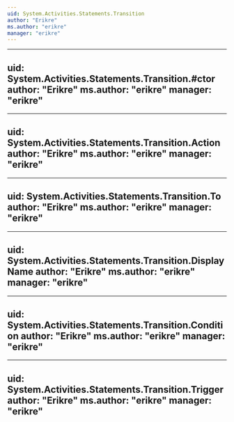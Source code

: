 ```yaml
---
uid: System.Activities.Statements.Transition
author: "Erikre"
ms.author: "erikre"
manager: "erikre"
---
```


---
uid: System.Activities.Statements.Transition.#ctor
author: "Erikre"
ms.author: "erikre"
manager: "erikre"
---

---
uid: System.Activities.Statements.Transition.Action
author: "Erikre"
ms.author: "erikre"
manager: "erikre"
---

---
uid: System.Activities.Statements.Transition.To
author: "Erikre"
ms.author: "erikre"
manager: "erikre"
---

---
uid: System.Activities.Statements.Transition.DisplayName
author: "Erikre"
ms.author: "erikre"
manager: "erikre"
---

---
uid: System.Activities.Statements.Transition.Condition
author: "Erikre"
ms.author: "erikre"
manager: "erikre"
---

---
uid: System.Activities.Statements.Transition.Trigger
author: "Erikre"
ms.author: "erikre"
manager: "erikre"
---
